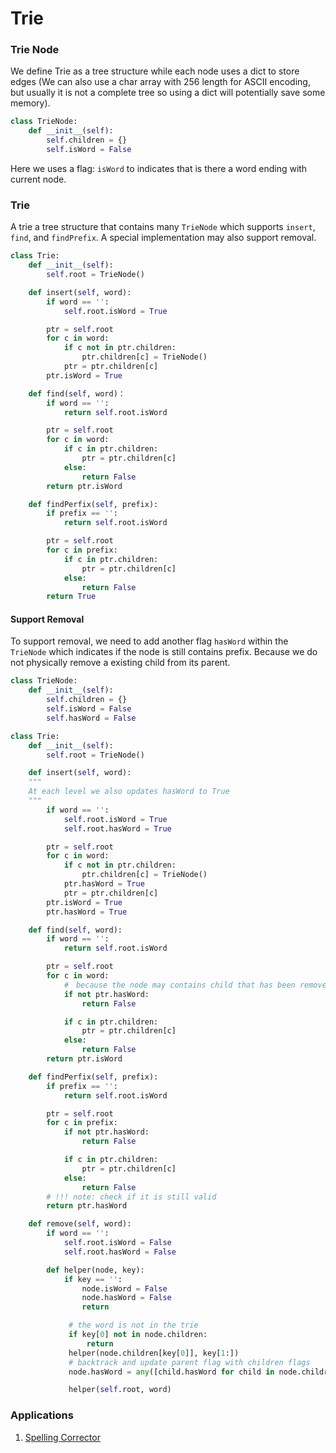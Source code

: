 # Trie

### Trie Node

We define Trie as a tree structure while each node uses a dict to store edges \(We can also use a char array with 256 length for ASCII encoding, but usually it is not a complete tree so using a dict will potentially save some memory\).

```python
class TrieNode:
    def __init__(self):
        self.children = {}
        self.isWord = False
```

Here we uses a flag: `isWord` to indicates that is there a word ending with current node.

### Trie

A trie a tree structure that contains many `TrieNode` which supports `insert`, `find`, and `findPrefix`. A special implementation may also support removal.

```python
class Trie:
    def __init__(self):
        self.root = TrieNode()

    def insert(self, word):
        if word == '':
            self.root.isWord = True

        ptr = self.root
        for c in word:
            if c not in ptr.children:
                ptr.children[c] = TrieNode()
            ptr = ptr.children[c]
        ptr.isWord = True

    def find(self, word)：
        if word == '':
            return self.root.isWord

        ptr = self.root
        for c in word:
            if c in ptr.children:
                ptr = ptr.children[c]
            else:
                return False
        return ptr.isWord

    def findPerfix(self, prefix):
        if prefix == '':
            return self.root.isWord

        ptr = self.root
        for c in prefix:
            if c in ptr.children:
                ptr = ptr.children[c]
            else:
                return False
        return True
```

#### Support Removal

To support removal, we need to add another flag `hasWord` within the `TrieNode` which indicates if the node is still contains prefix. Because we do not physically remove a existing child from its parent.

```py
class TrieNode:
    def __init__(self):
        self.children = {}
        self.isWord = False
        self.hasWord = False

class Trie:
    def __init__(self):
        self.root = TrieNode()

    def insert(self, word):
    """
    At each level we also updates hasWord to True 
    """
        if word == '':
            self.root.isWord = True
            self.root.hasWord = True

        ptr = self.root
        for c in word:
            if c not in ptr.children:
                ptr.children[c] = TrieNode()
            ptr.hasWord = True
            ptr = ptr.children[c]
        ptr.isWord = True
        ptr.hasWord = True

    def find(self, word):
        if word == '':
            return self.root.isWord

        ptr = self.root
        for c in word:
            #　because the node may contains child that has been remove but still exist in children list, we need to first check whether it is still valid
            if not ptr.hasWord:
                return False

            if c in ptr.children:
                ptr = ptr.children[c]
            else:
                return False
        return ptr.isWord

    def findPerfix(self, prefix):
        if prefix == '':
            return self.root.isWord

        ptr = self.root
        for c in prefix:
            if not ptr.hasWord:
                return False

            if c in ptr.children:
                ptr = ptr.children[c]
            else:
                return False
        # !!! note: check if it is still valid
        return ptr.hasWord

    def remove(self, word):
        if word == '':
            self.root.isWord = False
            self.root.hasWord = False

        def helper(node, key):
            if key == '':
                node.isWord = False
                node.hasWord = False
                return

             # the word is not in the trie
             if key[0] not in node.children:
                 return
             helper(node.children[key[0]], key[1:])
             # backtrack and update parent flag with children flags
             node.hasWord = any([child.hasWord for child in node.children.values()])

             helper(self.root, word)
```

### Applications

1. [Spelling Corrector](http://www.zhihu.com/question/29592463)



